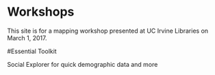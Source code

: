 # Workshops
This site is for a mapping workshop presented at UC Irvine Libraries on March 1, 2017. 


#Essential Toolkit

Social Explorer for quick demographic data and more
